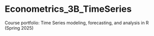 # Econometrics_3B_TimeSeries
Course portfolio: Time Series modeling, forecasting, and analysis in R (Spring 2025)

